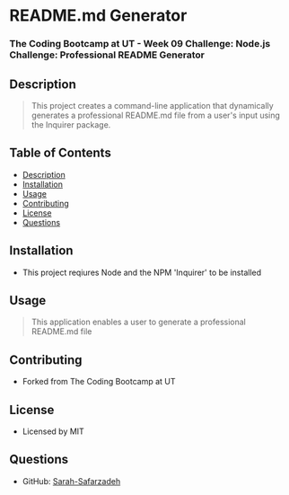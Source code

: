 # README.md Generator

### The Coding Bootcamp at UT - Week 09 Challenge: Node.js Challenge: Professional README Generator

## Description
> This project creates a command-line application that dynamically generates a professional README.md file from a user's input using the Inquirer package.

## Table of Contents
- [Description](#description)
- [Installation](#installation)
- [Usage](#usage)
- [Contributing](#contributing)
- [License](#license)
- [Questions](#questions)

## Installation
* This project reqiures Node and the NPM 'Inquirer' to be installed

## Usage
> This application enables a user to generate a professional README.md file

## Contributing
* Forked from The Coding Bootcamp at UT

## License
* Licensed by MIT

## Questions
* GitHub: [Sarah-Safarzadeh](https://github.com/sarah-safarzadeh})